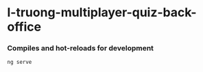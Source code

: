 # l-truong-multiplayer-quiz-back-office



### Compiles and hot-reloads for development
```
ng serve
```